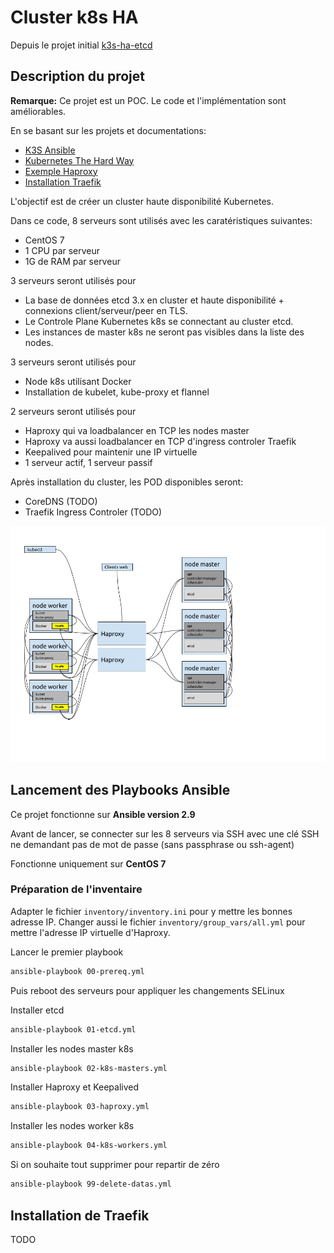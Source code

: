 # Cluster k8s HA

Depuis le projet initial [k3s-ha-etcd](https://github.com/jthiry50/k8s-ha)

## Description du projet

**Remarque:** Ce projet est un POC. Le code et l'implémentation sont améliorables.

En se basant sur les projets et documentations:

* [K3S Ansible](https://github.com/rancher/k3s-ansible)
* [Kubernetes The Hard Way](https://github.com/kelseyhightower/kubernetes-the-hard-way)
* [Exemple Haproxy](https://gitlab.com/xavki/presentations-kubernetes/-/tree/master/37-kubspray-haproxy)
* [Installation Traefik](https://blog.wescale.fr/2020/03/06/traefik-2-reverse-proxy-dans-kubernetes/)

L'objectif est de créer un cluster haute disponibilité Kubernetes.

Dans ce code, 8 serveurs sont utilisés avec les caratéristiques suivantes:

* CentOS 7
* 1 CPU par serveur
* 1G de RAM par serveur

3 serveurs seront utilisés pour

* La base de données etcd 3.x en cluster et haute disponibilité + connexions client/serveur/peer en TLS.
* Le Controle Plane Kubernetes k8s se connectant au cluster etcd.
* Les instances de master k8s ne seront pas visibles dans la liste des nodes.

3 serveurs seront utilisés pour

* Node k8s utilisant Docker
* Installation de kubelet, kube-proxy et flannel

2 serveurs seront utilisés pour

* Haproxy qui va loadbalancer en TCP les nodes master
* Haproxy va aussi loadbalancer en TCP d'ingress controler Traefik
* Keepalived pour maintenir une IP virtuelle
* 1 serveur actif, 1 serveur passif

Après installation du cluster, les POD disponibles seront:

* CoreDNS (TODO)
* Traefik Ingress Controler (TODO)

![Schema](docs/schema-cluster-k8s.png)

## Lancement des Playbooks Ansible

Ce projet fonctionne sur **Ansible version 2.9**

Avant de lancer, se connecter sur les 8 serveurs via SSH avec une clé SSH ne demandant pas de mot de passe (sans passphrase ou ssh-agent)

Fonctionne uniquement sur **CentOS 7**

### Préparation de l'inventaire

Adapter le fichier `inventory/inventory.ini` pour y mettre les bonnes adresse IP. Changer aussi le fichier `inventory/group_vars/all.yml` pour mettre l'adresse IP virtuelle d'Haproxy.

Lancer le premier playbook

```bash
ansible-playbook 00-prereq.yml
```

Puis reboot des serveurs pour appliquer les changements SELinux

Installer etcd

```bash
ansible-playbook 01-etcd.yml
```

Installer les nodes master k8s

```bash
ansible-playbook 02-k8s-masters.yml
```

Installer Haproxy et Keepalived

```bash
ansible-playbook 03-haproxy.yml
```

Installer les nodes worker k8s

```bash
ansible-playbook 04-k8s-workers.yml
```

Si on souhaite tout supprimer pour repartir de zéro

```bash
ansible-playbook 99-delete-datas.yml
```

## Installation de Traefik

TODO
